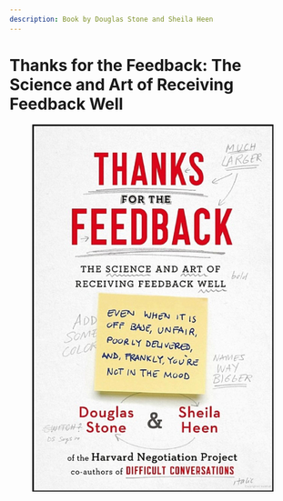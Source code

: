 ```yaml
---
description: Book by Douglas Stone and Sheila Heen
---
```


# Thanks for the Feedback: The Science and Art of Receiving Feedback Well

<figure><img src="../../../.gitbook/assets/Thanks for giving Feedback.jpeg" alt=""><figcaption></figcaption></figure>
